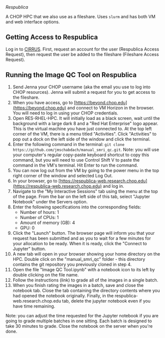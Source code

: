 *Respublica*

A CHOP HPC that we also use as a fileshare. Uses `slurm` and has both VM and web interface options.

## Getting Access to Respublica

Log in to [CIRRUS](https://www.research.chop.edu/applications/cirrus). First, request an account for the user (Respublica Access Request), then request the user be added to the fileshare (Fileshare Access Request).

## Running the Image QC Tool on Respublica

1. Send Jenna your CHOP username (aka the email you use to log into CHOP resources). Jenna will submit a request for you to get access to the fileshare.
2. When you have access, go to [https://beyond.chop.edu](https://beyond.chop.edu) and connect to VM Horizon in the browser. You will need to log in using your CHOP credentials.
3. Open RES-RHEL-HPC. It will initially load as a black screen, wait until the background with a large dark 8 and a "Red Hat Enterprise" logo appear. This is the virtual machine you have just connected to. At the top left corner of the VM, there is a menu titled "Activities". Click "Activities" to pop out a dock on the left side of the window and click the terminal.
4. Enter the following command in the terminal: `git clone https://github.com/jmschabdach/manual_smri_qc.git`. Note: you will use your computer's regular copy-paste keyboard shortcut to copy this command, but you will need to use Control Shift V to paste the command in the VM's terminal. Hit Enter to run the command.
5. You can now log out from the VM by going to the power menu in the top right corner of the window and selected Log Out.
6. In your browser, go to [https://respublica-web.research.chop.edu](https://respublica-web.research.chop.edu) and log in.
7. Navigate to the "My Interactive Sessions" tab using the menu at the top of the page. From the bar on the left side of this tab, select "Jupyter Notebook" under the Servers option.
8. Enter the following specifications into the corresponding fields:
    - Number of hours: 1
    - Number of CPUs: 1
    - Amount of memory (GB): 4
    - GPU: 0
9. Click the "Launch" button. The browser page will inform you that your request has been submitted and as you to wait for a few minutes for your allocation to be ready. When it is ready, click the "Connect to Jupyter" button.
10. A new tab will open in your browser showing your home directory on the HPC. Double click on the "manual_smri_qc" folder - this directory contains the git repository you previously cloned in step 4. 
11. Open the file "Image QC Tool.ipynb" with a notebook icon to its left by double clicking on the file name.
12. Follow the instructions (link) to grade all of the images in a single batch.
13. When you finish rating the images in a batch, save and close the notebook tab. Close the tab containing the directory contents where you had opened the notebook originally. Finally, in the respublica-web.research.chop.edu tab, delete the jupyter notebook even if you have time remaining. 

Note: you can adjust the time requested for the Jupyter notebook if you are going to grade multiple batches in one sitting. Each batch is designed to take 30 minutes to grade. Close the notebook on the server when you're done.
